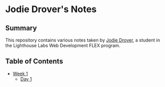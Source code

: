 # Jodie Drover's Notes

## Summary
This repository contains various notes taken by [Jodie Drover](https://github.com/droverj), a student in the Lighthouse Labs Web Development FLEX program. 

## Table of Contents
* [Week 1](/Week_1)
  * [Day 1](/Week_1/Day_1)
  
